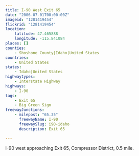 ```yaml
---
title: I-90 West Exit 65
date: "2006-07-01T00:00:00Z"
imageid: "1281419454"
flickrid: "1281419454"
location:
    latitude: 47.465888
    longitude: -115.841084
places: []
counties:
    - Shoshone County|Idaho|United States
countries:
    - United States
states:
    - Idaho|United States
highwaytypes:
    - Interstate Highway
highways:
    - I-90
tags:
    - Exit 65
    - Big Green Sign
freewayJunctions:
    - milepost: "65.35"
      freewayName: I-90
      freewaySlug: i90-idaho
      description: Exit 65

---
```

I-90 west approaching Exit 65, Compressor District, 0.5 mile.